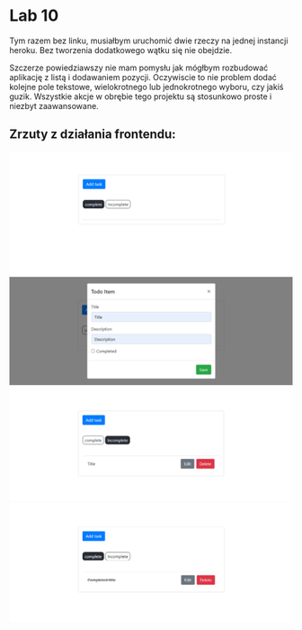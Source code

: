 # Lab 10

Tym razem bez linku, musiałbym uruchomić dwie rzeczy na jednej instancji heroku.
Bez tworzenia dodatkowego wątku się nie obejdzie.

Szczerze powiedziawszy nie mam pomysłu jak mógłbym rozbudować aplikację z listą i dodawaniem pozycji.
Oczywiscie to nie problem dodać kolejne pole tekstowe, wielokrotnego lub jednokrotnego wyboru, czy jakiś guzik.
Wszystkie akcje w obrębie tego projektu są stosunkowo proste i niezbyt zaawansowane.

## Zrzuty z działania frontendu:

![Pusta lista](./empty_list.png)
![Tworzenie](./create_new.png)
![Pozycje niezakończone](./incompleted.png)
![Pozycje zakończone](./completed.png)
